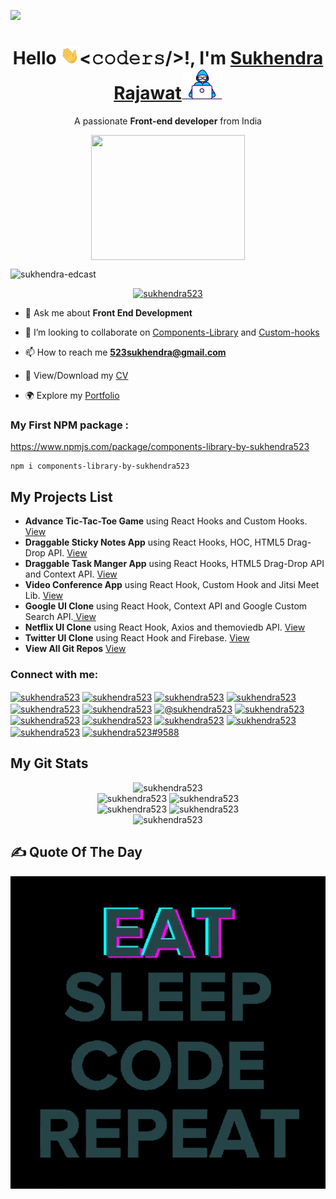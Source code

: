 <p align="center">

  
![](https://pixel-profile-ui.vercel.app/api/github-stats?username=Sukhendra523&screen_effect=true&include_all_commits=true&pixelate_avatar=true&theme=summer&theme=summer&color=%23ffffffFF)
  
</p>
<h1 align="center">Hello <img src="https://raw.githubusercontent.com/ABSphreak/ABSphreak/master/gifs/Hi.gif" width="30px" style="max-width:100%;"><𝚌𝚘𝚍𝚎𝚛𝚜/>!, I'm <a href="https://github.com/Sukhendra523">Sukhendra Rajawat</a><img src="Developer.gif" width="65px">
</h1>
<p align="center">A passionate <b>Front-end developer</b> from India</p>
<p  align="center">
  <img  align="center" src="http://github-profile-summary-cards.vercel.app/api/cards/profile-details?username=Sukhendra523&theme=flag_india" height="200px" width="70%"/>
  
 
</p>

<p align="left"> <img src="https://komarev.com/ghpvc/?username=sukhendra-edcast&label=Profile%20views&color=0e75b6&style=flat" alt="sukhendra-edcast" /> </p>
<p align="center"> <a href="https://github.com/ryo-ma/github-profile-trophy"><img src="https://github-profile-trophy.vercel.app/?username=sukhendra523&row=1&margin-w=15" alt="sukhendra523" /></a> </p>

- 💬 Ask me about **Front End Development**

- 👯 I’m looking to collaborate on [Components-Library](https://github.com/Sukhendra523/components-library) and [Custom-hooks](https://github.com/Sukhendra523/custom-hooks) 

- 📫 How to reach me **523sukhendra@gmail.com**

- 📄 View/Download my [CV](https://docs.google.com/document/d/1r3FOMqxb1ahlY1O2WJQLHc1a_TM_a50hpE3xzBkciww/edit?usp=sharing)
- 🌍 Explore my [Portfolio](https://sukhendra523.github.io/)


### My First NPM package : 
https://www.npmjs.com/package/components-library-by-sukhendra523
```
npm i components-library-by-sukhendra523
```


<h2>My Projects List</h2>
<ul>
  <li>
    <b>Advance Tic-Tac-Toe Game</b> using React Hooks and Custom Hooks. <a href="https://sukhendra523.github.io/advance-tic-tac-toe" target="_blank"> View </a>
  </li>
  <li>
  <b>Draggable Sticky Notes App</b> using React Hooks, HOC, HTML5 Drag-Drop API. <a href="https://sukhendra523.github.io/draggable-sticky-notes" target="_blank"> View </a>
    
  </li>
  <li>
  <b>Draggable Task Manger App</b> using React Hooks, HTML5 Drag-Drop API and Context API. <a href="https://sukhendra523.github.io/draggable-task-manager" target="_blank"> View </a>
    
  </li>
  <li>
    <b>Video Conference App</b> using React Hook, Custom Hook and Jitsi Meet Lib. <a href="https://codesandbox.io/p/sandbox/github/Sukhendra523/video-conference-app/tree/master" target="_blank"> View </a
  </li>
   <li>
     <b>Google UI Clone</b> using React Hook, Context API and Google Custom Search API.<a href="https://codesandbox.io/p/sandbox/github/Sukhendra523/google-clone/tree/master" target="_blank"> View </a>
   </li>
    <li>
      <b>Netflix UI Clone</b> using React Hook, Axios and themoviedb API. <a href="https://netflix-clone-b1517.web.app/" target="_blank"> View </a>
    </li>
    <li>
      <b>Twitter UI Clone</b> using React Hook and Firebase. <a href="https://codesandbox.io/p/sandbox/github/Sukhendra523/twitter-clone/tree/master/" target="_blank"> View </a>
    </li>
    <li>
      <b>View All Git Repos</b> <a href="https://github.com/Sukhendra523?tab=repositories" target="_blank"> View </a>
    </li>
    
</ul>
  
<h3 align="left">Connect with me:</h3>
<p align="left">
<a href="https://dev.to/sukhendra523" target="blank"><img align="center" src="https://cdn.jsdelivr.net/npm/simple-icons@3.0.1/icons/dev-dot-to.svg" alt="sukhendra523" height="30" width="40" /></a>
<a href="https://twitter.com/sukhendra523" target="blank"><img align="center" src="https://raw.githubusercontent.com/rahuldkjain/github-profile-readme-generator/master/src/images/icons/Social/twitter.svg" alt="sukhendra523" height="30" width="40" /></a>
<a href="https://linkedin.com/in/sukhendra523" target="blank"><img align="center" src="https://raw.githubusercontent.com/rahuldkjain/github-profile-readme-generator/master/src/images/icons/Social/linked-in-alt.svg" alt="sukhendra523" height="30" width="40" /></a>
<a href="https://codesandbox.com/sukhendra523" target="blank"><img align="center" src="https://cdn.jsdelivr.net/npm/simple-icons@3.0.1/icons/codesandbox.svg" alt="sukhendra523" height="30" width="40" /></a>
<a href="https://fb.com/sukhendra523" target="blank"><img align="center" src="https://raw.githubusercontent.com/rahuldkjain/github-profile-readme-generator/master/src/images/icons/Social/facebook.svg" alt="sukhendra523" height="30" width="40" /></a>
<a href="https://instagram.com/sukhendra523" target="blank"><img align="center" src="https://raw.githubusercontent.com/rahuldkjain/github-profile-readme-generator/master/src/images/icons/Social/instagram.svg" alt="sukhendra523" height="30" width="40" /></a>
<a href="https://medium.com/@sukhendra523" target="blank"><img align="center" src="https://raw.githubusercontent.com/rahuldkjain/github-profile-readme-generator/master/src/images/icons/Social/medium.svg" alt="@sukhendra523" height="30" width="40" /></a>
<a href="https://www.codechef.com/users/sukhendra523" target="blank"><img align="center" src="https://cdn.jsdelivr.net/npm/simple-icons@3.1.0/icons/codechef.svg" alt="sukhendra523" height="30" width="40" /></a>
<a href="https://www.hackerrank.com/sukhendra523" target="blank"><img align="center" src="https://raw.githubusercontent.com/rahuldkjain/github-profile-readme-generator/master/src/images/icons/Social/hackerrank.svg" alt="sukhendra523" height="30" width="40" /></a>
<a href="https://codeforces.com/profile/sukhendra523" target="blank"><img align="center" src="https://cdn.jsdelivr.net/npm/simple-icons@3.0.1/icons/codeforces.svg" alt="sukhendra523" height="30" width="40" /></a>
<a href="https://www.leetcode.com/sukhendra523" target="blank"><img align="center" src="https://raw.githubusercontent.com/rahuldkjain/github-profile-readme-generator/master/src/images/icons/Social/leet-code.svg" alt="sukhendra523" height="30" width="40" /></a>
<a href="https://auth.geeksforgeeks.org/user/sukhendra523" target="blank"><img align="center" src="https://raw.githubusercontent.com/rahuldkjain/github-profile-readme-generator/master/src/images/icons/Social/geeks-for-geeks.svg" alt="sukhendra523" height="30" width="40" /></a>
<a href="https://www.topcoder.com/members/sukhendra523" target="blank"><img align="center" src="https://cdn.jsdelivr.net/npm/simple-icons@3.0.1/icons/topcoder.svg" alt="sukhendra523" height="30" width="40" /></a>
<a href="https://discord.gg/sukhendra523#9588" target="blank"><img align="center" src="https://raw.githubusercontent.com/rahuldkjain/github-profile-readme-generator/master/src/images/icons/Social/discord.svg" alt="sukhendra523#9588" height="30" width="40" /></a>
</p>

<h2>My Git Stats</h2>
<div align="center">
 <div align="center">
  <img height="180px" src="https://github-readme-streak-stats.herokuapp.com/?user=sukhendra523&" alt="sukhendra523" />
 </div>

<div align="center" >
 <img height="260px" src="https://github-readme-stats.vercel.app/api?username=sukhendra523&show_icons=true\&count_private=true&show=reviews,prs_merged,prs_merged_percentage" alt="sukhendra523" height="243px" width="45%"/> 
 <img height="260px" src="https://github-contributor-stats.vercel.app/api?username=Sukhendra523&limit=5&theme=dark_dimmed&combine_all_yearly_contributions=true" alt="sukhendra523" width="45%" height="243px"/>
</div>

<div align="center">
  <img  height="180px" src="http://github-profile-summary-cards.vercel.app/api/cards/productive-time?username=Sukhendra523&theme=flag_india&utcOffset=8" alt="sukhendra523" />
  <img  height="180px" src="http://github-profile-summary-cards.vercel.app/api/cards/most-commit-language?username=Sukhendra523&theme=flag_india" alt="sukhendra523" />
</div>
  <img  height="180px" width="300px" src="https://github-readme-stats.vercel.app/api/top-langs/?username=Sukhendra523&hide_border=false&include_all_commits=false&count_private=false&layout=compact" alt="sukhendra523" />
</div>




<h2>✍️ Quote Of The Day</h2> 
<div>
  <img align="center" src="giphy2.gif" width="100%" height="500px"/>
  
</div>
